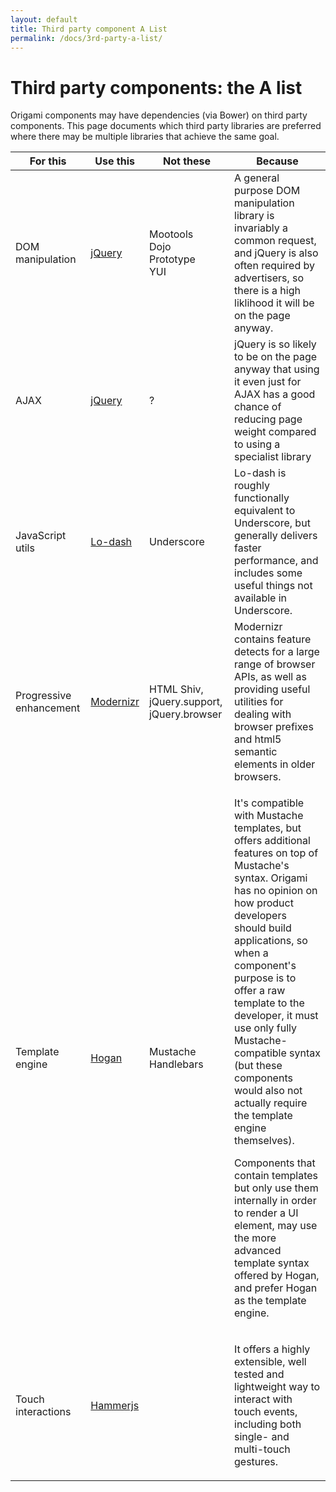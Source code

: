 ```yaml
---
layout: default
title: Third party component A List
permalink: /docs/3rd-party-a-list/
---
```


# Third party components: the A list

Origami components may have dependencies (via Bower) on third party components.  This page documents which third party libraries are preferred where there may be multiple libraries that achieve the same goal.

<table class='o-techdocs-table'>
<thead>
	<tr><th>For this</th><th>Use this</th><th>Not these</th><th>Because</th></tr>
</thead>
<tbody>
	<tr>
		<td>DOM manipulation</td>
		<td><a href='https://github.com/jquery/jquery'>jQuery</a></td>
		<td>Mootools<br/>Dojo<br/>Prototype<br/>YUI</td>
		<td>A general purpose DOM manipulation library is invariably a common request, and jQuery is also often required by advertisers, so there is a high liklihood it will be on the page anyway.</td>
	</tr><tr>
		<td>AJAX</td>
		<td><a href='https://github.com/jquery/jquery'>jQuery</a></td>
		<td>?</td>
		<td>jQuery is so likely to be on the page anyway that using it even just for AJAX has a good chance of reducing page weight compared to using a specialist library</td>
	</tr><tr>
		<td>JavaScript utils</td>
		<td><a href='https://github.com/lodash/lodash'>Lo-dash</a></td>
		<td>Underscore</td>
		<td>Lo-dash is roughly functionally equivalent to Underscore, but generally delivers faster performance, and includes some useful things not available in Underscore.</td>
	</tr><tr>
		<td>Progressive enhancement</td>
		<td><a href='http://modernizr.com/'>Modernizr</a></td>
		<td>HTML Shiv, jQuery.support, jQuery.browser</td>
		<td>Modernizr contains feature detects for a large range of browser APIs, as well as providing useful utilities for dealing with browser prefixes and html5 semantic elements in older browsers.</td>
	</tr><tr>
		<td>Template engine</td>
		<td><a href='https://github.com/twitter/hogan.js'>Hogan</a></td>
		<td>Mustache<br/>Handlebars</td>
		<td>
			<p>It's compatible with Mustache templates, but offers additional features on top of Mustache's syntax. Origami has no opinion on how product developers should build applications, so when a component's purpose is to offer a raw template to the developer, it must use only fully Mustache-compatible syntax (but these components would also not actually require the template engine themselves).</p>
			<p>Components that contain templates but only use them internally in order to render a UI element, may use the more advanced template syntax offered by Hogan, and prefer Hogan as the template engine.</p>
		</td>
	</tr><tr>
		<td>Touch interactions</td>
		<td><a href='http://eightmedia.github.io/hammer.js//'>Hammerjs</a></td>
		<td></td>
		<td>
			<p>It offers a highly extensible, well tested and lightweight way to interact with touch events, including both single- and multi-touch gestures.</p>
		</td>
	</tr>
</tbody>
</table>
